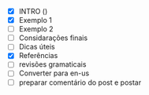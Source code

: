- [X]  INTRO ()
- [X]  Exemplo 1
- [ ]  Exemplo 2
- [ ]  Considarações finais
- [ ]  Dicas úteis
- [X]  Referências
- [ ]  revisões gramaticais
- [ ]  Converter para en-us
- [ ]  preparar comentário do post e postar
